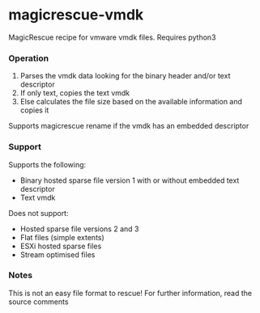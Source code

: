 # magicrescue-vmdk
MagicRescue recipe for vmware vmdk files. Requires python3
### Operation
1. Parses the vmdk data looking for the binary header and/or text descriptor
2. If only text, copies the text vmdk
3. Else calculates the file size based on the available information and copies it

Supports magicrescue rename if the vmdk has an embedded descriptor
### Support
Supports the following:
* Binary hosted sparse file version 1 with or without embedded text descriptor
* Text vmdk

Does not support:
* Hosted sparse file versions 2 and 3
* Flat files (simple extents)
* ESXi hosted sparse files
* Stream optimised files

### Notes
This is not an easy file format to rescue!
For further information, read the source comments

